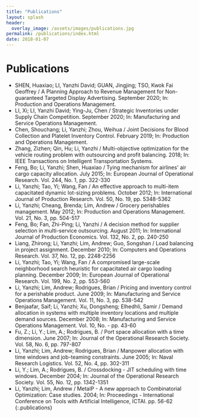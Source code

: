 ```yaml
---
title: "Publications"
layout: splash
header:
  overlay_image: /assets/images/publications.jpg
permalink: /publications/index.html
date: 2018-01-07
---
```


# Publications

- SHEN, Huaxiao; LI, Yanzhi David; GUAN, Jingjing; TSO, Kwok Fai Geoffrey / A Planning Approach to Revenue Management for Non-guaranteed Targeted Display Advertising. September 2020; In: Production and Operations Management.
- LI, Xi; LI, Yanzhi David; Ying-Ju, Chen / Strategic Inventories under Supply Chain Competition. September 2020; In: Manufacturing and Service Operations Management.
- Chen, Shouchang; Li, Yanzhi; Zhou, Weihua / Joint Decisions for Blood Collection and Platelet Inventory Control. February 2019; In: Production and Operations Management.
- Zhang, Zizhen; Qin, Hu; Li, Yanzhi / Multi-objective optimization for the vehicle routing problem with outsourcing and profit balancing. 2018; In: IEEE Transactions on Intelligent Transportation Systems.
- Feng, Bo; Li, Yanzhi; Shen, Huaxiao / Tying mechanism for airlines' air cargo capacity allocation. July 2015; In: European Journal of Operational Research. Vol. 244, No. 1, pp. 322-330
- Li, Yanzhi; Tao, Yi; Wang, Fan / An effective approach to multi-item capacitated dynamic lot-sizing problems. October 2012; In: International Journal of Production Research. Vol. 50, No. 19, pp. 5348-5362
- Li, Yanzhi; Cheang, Brenda; Lim, Andrew / Grocery perishables management. May 2012; In: Production and Operations Management. Vol. 21, No. 3, pp. 504-517
- Feng, Bo; Fan, Zhi-Ping; Li, Yanzhi / A decision method for supplier selection in multi-service outsourcing. August 2011; In: International Journal of Production Economics. Vol. 132, No. 2, pp. 240-250
- Liang, Zhirong; Li, Yanzhi; Lim, Andrew; Guo, Songshan / Load balancing in project assignment. December 2010; In: Computers and Operations Research. Vol. 37, No. 12, pp. 2248-2256
- Li, Yanzhi; Tao, Yi; Wang, Fan / A compromised large-scale neighborhood search heuristic for capacitated air cargo loading planning. December 2009; In: European Journal of Operational Research. Vol. 199, No. 2, pp. 553-560
- Li, Yanzhi; Lim, Andrew; Rodrigues, Brian / Pricing and inventory control for a perishable product. June 2009; In: Manufacturing and Service Operations Management. Vol. 11, No. 3, pp. 538-542
- Benjaafar, Saif; Li, Yanzhi; Xu, Dongsheng; Elhedhli, Samir / Demand allocation in systems with multiple inventory locations and multiple demand sources. December 2008; In: Manufacturing and Service Operations Management. Vol. 10, No. -  pp. 43-60
- Fu, Z.; Li, Y.; Lim, A.; Rodrigues, B. / Port space allocation with a time dimension. June 2007; In: Journal of the Operational Research Society. Vol. 58, No. 6, pp. 797-807
- Li, Yanzhi; Lim, Andrew; Rodrigues, Brian / Manpower allocation with time windows and job-teaming constraints. June 2005; In: Naval Research Logistics. Vol. 52, No. 4, pp. 302-311
- Li, Y.; Lim, A.; Rodrigues, B. / Crossdocking - JIT scheduling with time windows. December 2004; In: Journal of the Operational Research Society. Vol. 55, No. 12, pp. 1342-1351
- Li, Yanzhi; Lim, Andrew / MetaIP - A new approach to Combinatorial Optimization: Case studies. 2004; In: Proceedings - International Conference on Tools with Artificial Intelligence, ICTAI. pp. 56-62
{:.publications}
